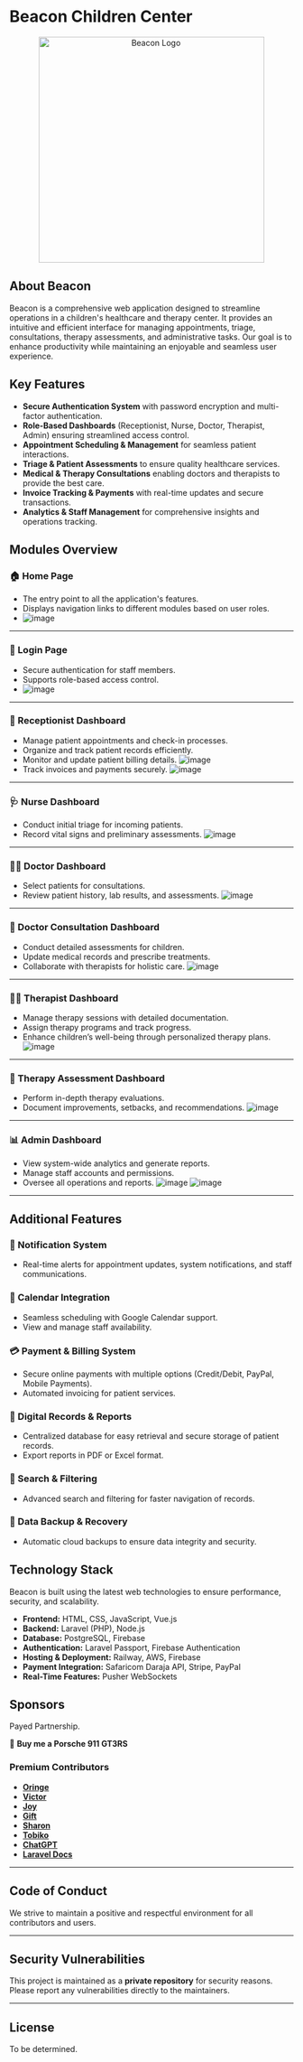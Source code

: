 # Beacon Children Center

<p align="center">
  <a href="#" target="_blank">
    <img src="/public/images/logo-transparent.png" width="400" alt="Beacon Logo">
  </a>
</p>

## About Beacon

Beacon is a comprehensive web application designed to streamline operations in a children's healthcare and therapy center. It provides an intuitive and efficient interface for managing appointments, triage, consultations, therapy assessments, and administrative tasks. Our goal is to enhance productivity while maintaining an enjoyable and seamless user experience.

## Key Features

- **Secure Authentication System** with password encryption and multi-factor authentication.
- **Role-Based Dashboards** (Receptionist, Nurse, Doctor, Therapist, Admin) ensuring streamlined access control.
- **Appointment Scheduling & Management** for seamless patient interactions.
- **Triage & Patient Assessments** to ensure quality healthcare services.
- **Medical & Therapy Consultations** enabling doctors and therapists to provide the best care.
- **Invoice Tracking & Payments** with real-time updates and secure transactions.
- **Analytics & Staff Management** for comprehensive insights and operations tracking.

## Modules Overview

### 🏠 Home Page
- The entry point to all the application's features.
- Displays navigation links to different modules based on user roles.
- ![image](https://github.com/user-attachments/assets/85da6c88-2031-42a7-b60c-7b69387ecd3c)

---

### 🔐 Login Page
- Secure authentication for staff members.
- Supports role-based access control.
- ![image](https://github.com/user-attachments/assets/60eab34d-c1d7-40bb-b421-750643fcbe74)

---

### 🏥 Receptionist Dashboard
- Manage patient appointments and check-in processes.
- Organize and track patient records efficiently.
- Monitor and update patient billing details.
![image](https://github.com/user-attachments/assets/b11d7aef-1ccf-4af5-9d80-8481d2b15546)
- Track invoices and payments securely.
![image](https://github.com/user-attachments/assets/60dbe3a8-a64c-4ea2-8a34-316f672ade1c)

---

### 🩺 Nurse Dashboard
- Conduct initial triage for incoming patients.
- Record vital signs and preliminary assessments.
![image](https://github.com/user-attachments/assets/02fd5f98-2199-4304-b3c6-f577dac4a134)

---

### 👨‍⚕️ Doctor Dashboard
- Select patients for consultations.
- Review patient history, lab results, and assessments.
![image](https://github.com/user-attachments/assets/415f414c-7d34-4850-8887-069bc5b50bdd)

---

### 🏥 Doctor Consultation Dashboard
- Conduct detailed assessments for children.
- Update medical records and prescribe treatments.
- Collaborate with therapists for holistic care.
![image](https://github.com/user-attachments/assets/1dbdf39e-57d5-4472-a9fd-e9484f16a4f0)

---

### 🧑‍⚕️ Therapist Dashboard
- Manage therapy sessions with detailed documentation.
- Assign therapy programs and track progress.
- Enhance children’s well-being through personalized therapy plans.
![image](https://github.com/user-attachments/assets/7f2a6d3e-c690-44bd-89ef-2fb516efa922)

---

### 🏥 Therapy Assessment Dashboard
- Perform in-depth therapy evaluations.
- Document improvements, setbacks, and recommendations.
![image](https://github.com/user-attachments/assets/48ddb42e-4853-4a5f-ba3e-f77ca709dd23)

---

### 📊 Admin Dashboard
- View system-wide analytics and generate reports.
- Manage staff accounts and permissions.
- Oversee all operations and reports.
![image](https://github.com/user-attachments/assets/c72e4f17-c406-43f6-83f5-b34efe9f6a36)
![image](https://github.com/user-attachments/assets/a014f090-6702-49ed-8125-5836aa03631b)

---

## Additional Features

### 🔔 Notification System
- Real-time alerts for appointment updates, system notifications, and staff communications.

### 📅 Calendar Integration
- Seamless scheduling with Google Calendar support.
- View and manage staff availability.

### 💳 Payment & Billing System
- Secure online payments with multiple options (Credit/Debit, PayPal, Mobile Payments).
- Automated invoicing for patient services.

### 📂 Digital Records & Reports
- Centralized database for easy retrieval and secure storage of patient records.
- Export reports in PDF or Excel format.

### 🔎 Search & Filtering
- Advanced search and filtering for faster navigation of records.

### 🔄 Data Backup & Recovery
- Automatic cloud backups to ensure data integrity and security.

## Technology Stack

Beacon is built using the latest web technologies to ensure performance, security, and scalability.

- **Frontend:** HTML, CSS, JavaScript, Vue.js
- **Backend:** Laravel (PHP), Node.js
- **Database:** PostgreSQL, Firebase
- **Authentication:** Laravel Passport, Firebase Authentication
- **Hosting & Deployment:** Railway, AWS, Firebase
- **Payment Integration:** Safaricom Daraja API, Stripe, PayPal
- **Real-Time Features:** Pusher WebSockets

## Sponsors

Payed Partnership.

🚗 **Buy me a Porsche 911 GT3RS**

### Premium Contributors

- **[Oringe](https://github.com/victorgpt0)**  
- **[Victor](https://github.com/victorgpt0)**  
- **[Joy](https://github.com/victorgpt0)**  
- **[Gift](https://github.com/victorgpt0)**  
- **[Sharon](https://github.com/victorgpt0)**  
- **[Tobiko](https://github.com/victorgpt0)**  
- **[ChatGPT](https://chatgpt.com/)**  
- **[Laravel Docs](https://laravel.com/)**  

---

## Code of Conduct

We strive to maintain a positive and respectful environment for all contributors and users.

---

## Security Vulnerabilities

This project is maintained as a **private repository** for security reasons. Please report any vulnerabilities directly to the maintainers.

---

## License

To be determined.

